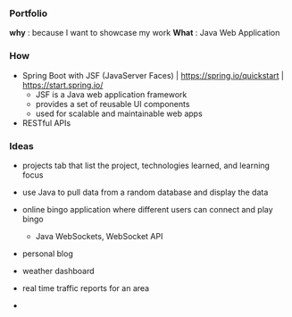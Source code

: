 ### Portfolio
**why** : because I want to showcase my work
**What** : Java Web Application

### How

* Spring Boot with JSF (JavaServer Faces) | https://spring.io/quickstart | https://start.spring.io/
  * JSF is a Java web application framework
  * provides a set of reusable UI components
  * used for scalable and maintainable web apps
* RESTful APIs

  

### Ideas

* projects tab that list the project, technologies learned, and learning focus

* use Java to pull data from a random database and display the data
* online bingo application where different users can connect and play bingo
  * Java WebSockets, WebSocket API
* personal blog
* weather dashboard
* real time traffic reports for an area
* 

